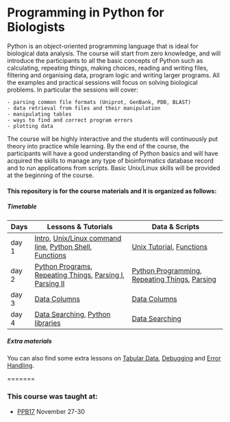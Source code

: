 # Programming in Python for Biologists



Python is an object-oriented programming language that is ideal for biological data analysis. The course will start from zero knowledge, and will introduce the participants to all the basic concepts of Python such as calculating, repeating things, making choices, reading and writing files, filtering and organising data, program logic and writing larger programs. All the examples and practical sessions will focus on solving biological problems. In particular the sessions will cover:

    - parsing common file formats (Uniprot, GenBank, PDB, BLAST)
    - data retrieval from files and their manipulation
    - manipulating tables
    - ways to find and correct program errors
    - plotting data

The course will be highly interactive and the students will continuously put theory into practice while learning. By the end of the course, the participants will have a good understanding of Python basics and will have acquired the skills to manage any type of bioinformatics database record and to run applications from scripts. Basic Unix/Linux skills will be provided at the beginning of the course.



#### This repository is for the course materials and it is organized as follows:

##### Timetable

Days |Lessons \& Tutorials | Data \& Scripts |
------------ | ------------- | ------------- |
day 1 | [Intro](day1/intro.md), [Unix/Linux command line](day1/1-Unix/Unix-Theory-PPB17.md), [Python Shell](day1/2-Pythonshell/pythonshell.md), [Functions](day1/3-Functions/functions.md)|[Unix Tutorial](day1/1-Unix/d1_unix_data_scripts/unix_tutorial.zip), [Functions](day1/3-Functions/d3_functions_data_scripts) |
day 2 | [Python Programs](day2/1-PythonPrograms/PythonPrograms.md), [Repeating Things](day2/2-RepeatingThings/RepeatingThings.md), [Parsing I](day2/3-Parsing/Parsing-Theory-I.md), [Parsing II](day2/3-Parsing/Parsing-Theory-II.md)   | [Python Programming](day2/1-PythonPrograms/d2_programing_data_scripts), [Repeating Things](day2/2-RepeatingThings/d2_repeating_data_scripts), [Parsing](day2/3-Parsing/d2_parsing_data_script) |
day 3 |  [Data Columns](day3/3-DataColumns/DataColumns.md) | [Data Columns](day3/3-DataColumns/d3_datacolumns_data_scripts) |
day 4 |[Data Searching](day4/1-DataSearching/DataSearching.md), [Python libraries](day4/2-PythonLibraries/tasks.md) |[Data Searching](day4/1-DataSearching/d4_datasearching_data_scripts) |



##### Extra materials

You can also find some extra lessons on [Tabular Data](extra/1-TabularData/TabularData.md), [Debugging](extra/2-Debugging/BestPracticesInProgramming.md) and [Error Handling](extra/2-Debugging/ErrorHandling.md).


=======


### This course was taught at:
-  [PPB17](http://gtpb.igc.gulbenkian.pt/bicourses/PPB17/) November 27-30<br/>
